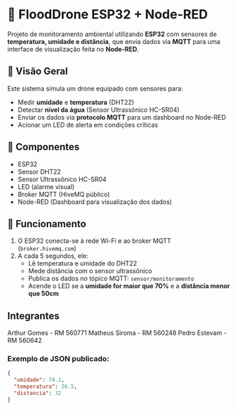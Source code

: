# 🌊 FloodDrone ESP32 + Node-RED

Projeto de monitoramento ambiental utilizando **ESP32** com sensores de **temperatura, umidade e distância**, que envia dados via **MQTT** para uma interface de visualização feita no **Node-RED**.

## 📡 Visão Geral

Este sistema simula um drone equipado com sensores para:

- Medir **umidade** e **temperatura** (DHT22)
- Detectar **nível da água** (Sensor Ultrassônico HC-SR04)
- Enviar os dados via **protocolo MQTT** para um dashboard no Node-RED
- Acionar um LED de alerta em condições críticas

## 🔧 Componentes

- ESP32
- Sensor DHT22
- Sensor Ultrassônico HC-SR04
- LED (alarme visual)
- Broker MQTT (HiveMQ público)
- Node-RED (Dashboard para visualização dos dados)

## 📶 Funcionamento

1. O ESP32 conecta-se à rede Wi-Fi e ao broker MQTT (`broker.hivemq.com`)
2. A cada 5 segundos, ele:
   - Lê temperatura e umidade do DHT22
   - Mede distância com o sensor ultrassônico
   - Publica os dados no tópico MQTT: `sensor/monitoramento`
   - Acende o LED se a **umidade for maior que 70%** e a **distância menor que 50cm**

## Integrantes
Arthur Gomes - RM 560771
Matheus Siroma - RM 560248
Pedro Estevam - RM 560642

### Exemplo de JSON publicado:
```json
{
  "umidade": 74.2,
  "temperatura": 26.5,
  "distancia": 32
}
